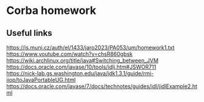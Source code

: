 # Corba homework
## Useful links
https://is.muni.cz/auth/el/1433/jaro2023/PA053/um/homework1.txt <br />
https://www.youtube.com/watch?v=chsR860gbsk <br />
https://wiki.archlinux.org/title/java#Switching_between_JVM <br />
https://docs.oracle.com/javase/10/tools/idlj.htm#JSWOR711 <br />
https://nick-lab.gs.washington.edu/java/jdk1.3.1/guide/rmi-iiop/toJavaPortableUG.html <br />
https://docs.oracle.com/javase/7/docs/technotes/guides/idl/jidlExample2.html <br />